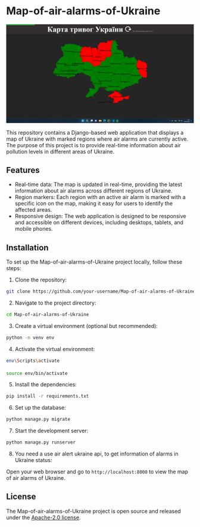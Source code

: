 # Map-of-air-alarms-of-Ukraine

![Map of air alarms of Ukraine](https://raw.githubusercontent.com/MixFix7/Map-of-air-alarms-of-Ukraine/master/map_Ukraine_img.png)

This repository contains a Django-based web application that displays a map of Ukraine with marked regions where air alarms are currently active. The purpose of this project is to provide real-time information about air pollution levels in different areas of Ukraine.

## Features

- Real-time data: The map is updated in real-time, providing the latest information about air alarms across different regions of Ukraine.
- Region markers: Each region with an active air alarm is marked with a specific icon on the map, making it easy for users to identify the affected areas.
- Responsive design: The web application is designed to be responsive and accessible on different devices, including desktops, tablets, and mobile phones.

## Installation

To set up the Map-of-air-alarms-of-Ukraine project locally, follow these steps:

1. Clone the repository:

```bash
git clone https://github.com/your-username/Map-of-air-alarms-of-Ukraine.git
```

2. Navigate to the project directory:

```bash
cd Map-of-air-alarms-of-Ukraine
```

3. Create a virtual environment (optional but recommended):

```bash
python -m venv env
```

4. Activate the virtual environment:

```bash
env\Scripts\activate

source env/bin/activate
```

5. Install the dependencies:

```bash
pip install -r requirements.txt
```

6. Set up the database:

```bash
python manage.py migrate
```

7. Start the development server:

```bash
python manage.py runserver
```

8. You need a use air alert ukraine api, to get information of alarms in Ukraine status:

Open your web browser and go to `http://localhost:8000` to view the map of air alarms of Ukraine.


## License

The Map-of-air-alarms-of-Ukraine project is open source and released under the [Apache-2.0 license](LICENSE).

